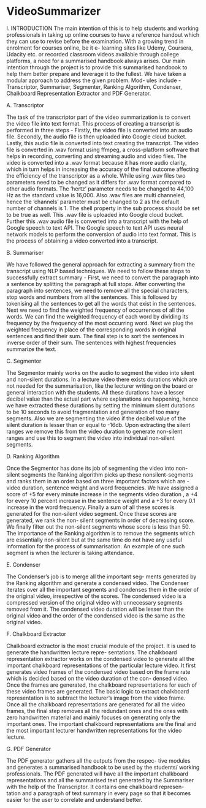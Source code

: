 # VideoSummarizer


I. INTRODUCTION
The main intention of this is to help students and working professionals in taking up online courses to have a reference handout which they can use to revise before the examination. With a growing trend in enrolment for courses online, be it e- learning sites like Udemy, Coursera, Udacity etc. or recorded classroom videos available through college platforms, a need for a summarised handbook always arises. Our main intention through the project is to provide this summarised handbook to help them better prepare and leverage it to the fullest. We have taken a modular approach to address the given problem. Mod- ules include - Transcriptor, Summariser, Segmenter, Ranking Algorithm, Condenser, Chalkboard Representation Extractor and PDF Generator.

A. Transcriptor

The task of the transcriptor part of the video summarization is to convert the video file into text format. This process of creating a transcript is performed in three steps - Firstly, the video file is converted into an audio file. Secondly, the audio file is then uploaded into Google cloud bucket. Lastly, this audio file is converted into text creating the transcript. The video file is converted in .wav format using ffmpeg, a cross-platform software that helps in recording, converting and streaming audio and video files. The video is converted into a .wav format because it has more audio clarity, which in turn helps in increasing the accuracy of the final outcome affecting the efficiency of the transcriptor as a whole. While using .wav files two parameters need to be changed as it differs for .wav format compared to other audio formats. The ‘hertz’ parameter needs to be changed to 44,100 Hz as the standard value is 16,000. Also .wav files are multi channeled, hence the ‘channels’ parameter must be changed to 2 as the default number of channels is 1. The shell property in the sub process should be set to be true as well. This .wav file is uploaded into Google cloud bucket. Further this .wav audio file is converted
into a transcript with the help of Google speech to text API. The Google speech to text API uses neural network models to perform the conversion of audio into text format. This is the process of obtaining a video converted into a transcript.

B. Summariser

We have followed the general approach for extracting a summary from the transcript using NLP based techniques. We need to follow these steps to successfully extract summary - First, we need to convert the paragraph into a sentence by splitting the paragraph at full stops. After converting the paragraph into sentences, we need to remove all the special characters, stop words and numbers from all the sentences. This is followed by tokenising all the sentences to get all the words that exist in the sentences. Next we need to find the weighted frequency of occurrences of all the words. We can find the weighted frequency of each word by dividing its frequency by the frequency of the most occurring word. Next we plug the weighted frequency in place of the corresponding words in original sentences and find their sum. The final step is to sort the sentences in inverse order of their sum. The sentences with highest frequencies summarize the text.

C. Segmentor

The Segmentor mainly works on the audio to segment the video into silent and non-silent durations. In a lecture video there exists durations which are not needed for the summarisation, like the lecturer writing on the board or general interaction with the students. All these durations have a lesser decibel value than the actual part where explanations are happening, hence we have extracted these durations by setting the minimum silent durations to be 10 seconds to avoid fragmentation and generation of too many segments. Also we are segmenting the video if the decibel value of the silent duration is lesser than or equal to -16db. Upon extracting the silent ranges we remove this from the video duration to generate non-silent ranges and use this to segment the video into individual non-silent segments.

D. Ranking Algorithm

Once the Segmentor has done its job of segmenting the video into non-silent segments the Ranking algorithm picks up these nonsilent-segments and ranks them in an order based on three important factors which are - video duration, sentence weight and word frequencies. We have assigned a score of +5 for every minute increase in the segments video duration , a +4 for every 10 percent increase in the sentence weight and a +3 for every 0.1 increase in the word frequency. Finally a sum of all these scores is generated for the non-silent video segment. Once these scores are generated, we rank the non- silent segments in order of decreasing score. We finally filter out the non-silent segments whose score is less than 50. The importance of the Ranking algorithm is to remove the segments which are essentially non-silent but at the same time do not have any useful information for the process of summarisation. An example of one such segment is when the lecturer is taking attendance.

E. Condenser

The Condenser’s job is to merge all the important seg- ments generated by the Ranking algorithm and generate a condensed video. The Condenser iterates over all the important segments and condenses them in the order of the original video, irrespective of the scores. The condensed video is a compressed version of the original video with unnecessary segments removed from it. The condensed video duration will be lesser than the original video and the order of the condensed video is the same as the original video.

F. Chalkboard Extractor

Chalkboard extractor is the most crucial module of the project. It is used to generate the handwritten lecture repre- sentations. The chalkboard representation extractor works on the condensed video to generate all the important chalkboard representations of the particular lecture video. It first generates video frames of the condensed video based on the frame rate which is decided based on the video duration of the con- densed video. Once the frames are generated, the chalkboard representations for each of these video frames are generated. The basic logic to extract chalkboard representation is to subtract the lecturer’s image from the video frame. Once all the chalkboard representations are generated for all the video frames, the final step removes all the redundant ones and the ones with zero handwritten material and mainly focuses on generating only the important ones. The important chalkboard representations are the final and the most important lecturer handwritten representations for the video lecture.

G. PDF Generator

The PDF generator gathers all the outputs from the respec- tive modules and generates a summarised handbook to be used by the students/ working professionals. The PDF generated will have all the important chalkboard representations and all the summarised text generated by the Summariser with the help of the Transcriptor. It contains one chalkboard represen- tation and a paragraph of text summary in every page so that it becomes easier for the user to correlate and understand better.
